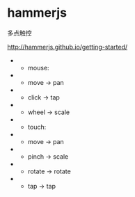 # hammerjs
多点触控

http://hammerjs.github.io/getting-started/

 *  - mouse:
 *    - move -> pan
 *    - click -> tap
 *    - wheel -> scale
 *  - touch:
 *    - move -> pan
 *    - pinch -> scale
 *    - rotate -> rotate
 *    - tap -> tap
 
